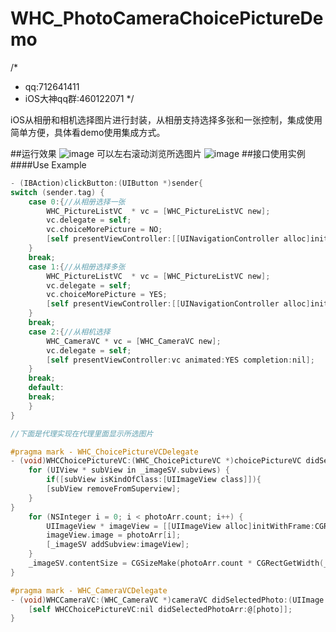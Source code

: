 # WHC_PhotoCameraChoicePictureDemo
/*
*  qq:712641411
*  iOS大神qq群:460122071
*/

iOS从相册和相机选择图片进行封装，从相册支持选择多张和一张控制，集成使用简单方便，具体看demo使用集成方式。

##运行效果
![image](https://github.com/netyouli/WHC_PhotoCameraChoicePictureDemo/tree/master/WHC_PhotoCameraChoicePictureDemo/gif/b.png)
可以左右滚动浏览所选图片
![image](https://github.com/netyouli/WHC_PhotoCameraChoicePictureDemo/tree/master/WHC_PhotoCameraChoicePictureDemo/gif/a.jpg)
##接口使用实例
####Use Example
```objective-c
- (IBAction)clickButton:(UIButton *)sender{
switch (sender.tag) {
    case 0:{//从相册选择一张
        WHC_PictureListVC  * vc = [WHC_PictureListVC new];
        vc.delegate = self;
        vc.choiceMorePicture = NO;
        [self presentViewController:[[UINavigationController alloc]initWithRootViewController:vc] animated:YES completion:nil];
    }
    break;
    case 1:{//从相册选择多张
        WHC_PictureListVC  * vc = [WHC_PictureListVC new];
        vc.delegate = self;
        vc.choiceMorePicture = YES;
        [self presentViewController:[[UINavigationController alloc]initWithRootViewController:vc] animated:YES completion:nil];
    }
    break;
    case 2:{//从相机选择
        WHC_CameraVC * vc = [WHC_CameraVC new];
        vc.delegate = self;
        [self presentViewController:vc animated:YES completion:nil];
    }
    break;
    default:
    break;
    }
}

//下面是代理实现在代理里面显示所选图片

#pragma mark - WHC_ChoicePictureVCDelegate
- (void)WHCChoicePictureVC:(WHC_ChoicePictureVC *)choicePictureVC didSelectedPhotoArr:(NSArray *)photoArr{
    for (UIView * subView in _imageSV.subviews) {
        if([subView isKindOfClass:[UIImageView class]]){
        [subView removeFromSuperview];
    }
}
    for (NSInteger i = 0; i < photoArr.count; i++) {
        UIImageView * imageView = [[UIImageView alloc]initWithFrame:CGRectMake(i * CGRectGetWidth(_imageSV.frame), 0, CGRectGetWidth(_imageSV.frame), CGRectGetHeight(_imageSV.frame))];
        imageView.image = photoArr[i];
        [_imageSV addSubview:imageView];
    }
    _imageSV.contentSize = CGSizeMake(photoArr.count * CGRectGetWidth(_imageSV.frame), 0);
}

#pragma mark - WHC_CameraVCDelegate
- (void)WHCCameraVC:(WHC_CameraVC *)cameraVC didSelectedPhoto:(UIImage *)photo{
    [self WHCChoicePictureVC:nil didSelectedPhotoArr:@[photo]];
}


```
